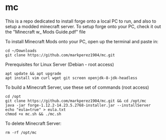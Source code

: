 # mc
This is a repo dedicated to install forge onto a local PC to run, and also to setup a modded minecraft server.
To setup forge onto your PC, check it out the "Minecraft w_ Mods Guide.pdf" file

To install Minecraft Mods onto your PC, open up the terminal and paste in:
```
cd ~/Downloads
git clone https://github.com/markperez1904/mc.git
```
Prerequisites for Linux Server (Debian - root access)
```
apt update && apt upgrade
apt install vim curl wget git screen openjdk-8-jdk-headless
```
To build a Minecraft Server, use these set of commands (root access)
```
cd /opt
git clone https://github.com/markperez1904/mc.git && cd /opt/mc
java -jar forge-1.12.2-14.23.5.2768-installer.jar --installServer
echo "eula=true" > eula.txt
chmod +x mc.sh && ./mc.sh
```
To delete Minecraft Server:
```
rm -rf /opt/mc
```
